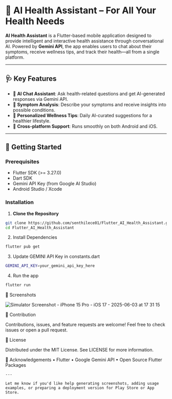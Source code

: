 # 🤖 AI Health Assistant – For All Your Health Needs

**AI Health Assistant** is a Flutter-based mobile application designed to provide intelligent and interactive health assistance through conversational AI. Powered by **Gemini API**, the app enables users to chat about their symptoms, receive wellness tips, and track their health—all from a single platform.

---

## 🩺 Key Features

- 💬 **AI Chat Assistant**: Ask health-related questions and get AI-generated responses via Gemini API.
- 🤒 **Symptom Analysis**: Describe your symptoms and receive insights into possible conditions.
- 🧘 **Personalized Wellness Tips**: Daily AI-curated suggestions for a healthier lifestyle.
- 📱 **Cross-platform Support**: Runs smoothly on both Android and iOS.

---

## 🚀 Getting Started

### Prerequisites

- Flutter SDK (>= 3.27.0)
- Dart SDK
- Gemini API Key (from Google AI Studio)
- Android Studio / Xcode

### Installation

1. **Clone the Repository**

```bash
git clone https://github.com/senthilece01/Flutter_AI_Health_Assistant.git
cd Flutter_AI_Health_Assistant
```

2.	Install Dependencies

```bash
flutter pub get
```

3. Update GEMINI API Key in constants.dart

```bash
GEMINI_API_KEY=your_gemini_api_key_here
```

4. Run the app

```bash
flutter run
```

📸 Screenshots

![Simulator Screenshot - iPhone 15 Pro - iOS 17 - 2025-06-03 at 17 31 15](https://github.com/user-attachments/assets/b31ef16c-b5c6-4357-95ce-5e748e371b1b)

🤝 Contribution

Contributions, issues, and feature requests are welcome!
Feel free to check issues or open a pull request.

📜 License

Distributed under the MIT License. See LICENSE for more information.

🙏 Acknowledgements
	•	Flutter
	•	Google Gemini API
	•	Open Source Flutter Packages

 ```
---

Let me know if you'd like help generating screenshots, adding usage examples, or preparing a deployment version for Play Store or App Store.
```
